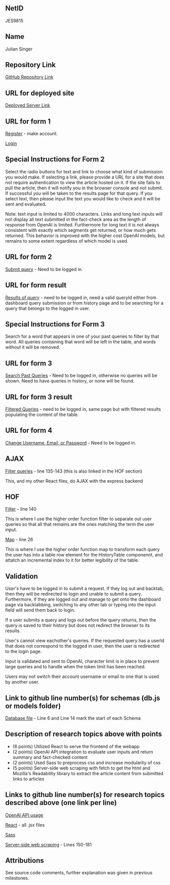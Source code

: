 ## NetID

JES9815

## Name

Julian Singer

## Repository Link

[GitHub Repository Link](https://github.com/nyu-csci-ua-0467-001-002-fall-2024/final-project-Jsinger03.git)

## URL for deployed site

[Deployed Server Link](https://linserv1.cims.nyu.edu:50003)

## URL for form 1

[Register](https://linserv1.cims.nyu.edu:50003/register) - make account.

[Login](https://linserv1.cims.nyu.edu:50003)

## Special Instructions for Form 2

Select the radio buttons for text and link to choose what kind of submission you would make. If selecting a link, please provide a URL for a site that does not require authentication to view the article hosted on it. If the site fails to pull the article, then it will notify you in the browser console and not submit. If successful you will be taken to the results page for that query. If you select text, then please input the text you would like to check and it will be sent and evaluated.

Note: text input is limited to 4000 characters. Links and long text inputs will not display all text submitted in the fact-check area as the length of response from OpenAI is limited. Furthermore for long text it is not always consistent with exactly which segments get returned, or how much gets returned. This behavior is improved with the higher cost OpenAI models, but remains to some extent regardless of which model is used.

## URL for form 2

[Submit query](https://linserv1.cims.nyu.edu:/50003/dashboard) - Need to be logged in.

## URL for form result

[Results of query](https://linserv1.cims.nyu.edu:50003/results/:queryId) - need to be logged in, need a valid queryId either from dashboard query submission or from history page and to be searching for a query that belongs to the logged in user.

## Special Instructions for Form 3

Search for a word that appears in one of your past queries to filter by that word. All queries containing that word will be left in the table, and words without it will be removed.

## URL for form 3

[Search Past Queries](https://linserv1.cims.nyu.edu:/50003/history) - Need to be logged in, otherwise no queries will be shown. Need to have queries in history, or none will be found.

## URL for form 3 result

[Filtered Queries](https://linserv1.cims.nyu.edu:50003/history) - need to be logged in, same page but with filtered results populating the content of the table.

## URL for form 4

[Change Username, Email, or Password](https://linserv1.cims.nyu.edu:50003/profile) - Need to be logged in.

## AJAX

[Filter queries](app.mjs) - line 135-143 (this is also linked in the HOF section)

This, and my other React files, do AJAX with the express backend

## HOF

[Filter](app.mjs) - line 140

This is where I use the higher order function filter to separate out user queries so that all that remains are the ones matching the term the user input.

[Map](vite-project/src/HistoryTable.jsx) - line 26

This is where I use the higher order function map to transform each query the user has into a table row element for the HistoryTable componennt, and attatch an incremental index to it for better legibility of the table.

## Validation

User's have to be logged in to submit a request. If they log out and backtab, then they will be redirected to login and unable to submit a query. Furthermore, if they are logged out and manage to get onto the dashboard page via backtabbing, switching to any other tab or typing into the input field will send them back to login.

If a user submits a query and logs out before the query returns, then the query is saved to their history but does not redirect the browser to its results.

User's cannot view eachother's queries. If the requested query has a userId that does not correspond to the logged in user, then the user is redirected to the login page.

Input is validated and sent to OpenAI, character limit is in place to prevent large queries and to handle when the token limit has been reached.

Users may not switch their account username or email to one that is used by another user.

## Link to github line number(s) for schemas (db.js or models folder)

[Database file](db.mjs) - Line 6 and Line 14 mark the start of each Schema

## Description of research topics above with points

- (6 points) Utilized React to serve the frontend of the webapp
- (2 points) OpenAI API integration to evaluate user inputs and return summary and fact-checked content
- (2 points) Used Sass to preprocess css and increase modularity of css
- (5 points) Server-side web scraping with fetch to get the html and Mozilla's Readability library to extract the article content from submitted links to articles

## Links to github line number(s) for research topics described above (one link per line)

[OpenAI API usage](https://github.com/nyu-csci-ua-0467-001-002-fall-2024/final-project-Jsinger03/blob/master/chat.mjs)

[React](https://github.com/nyu-csci-ua-0467-001-002-fall-2024/final-project-Jsinger03/tree/master/vite-project/src) - all .jsx files

[Sass](https://github.com/nyu-csci-ua-0467-001-002-fall-2024/final-project-Jsinger03/tree/master/vite-project/src/styles)

[Server-side web scraping](https://github.com/nyu-csci-ua-0467-001-002-fall-2024/final-project-Jsinger03/blob/master/app.mjs) - Lines 150-181

## Attributions

See source code comments, further explanation was given in previous milestones.
